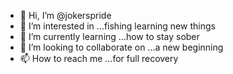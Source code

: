 - 👋 Hi, I’m @jokerspride
- 👀 I’m interested in ...fishing learning new things 
- 🌱 I’m currently learning ...how to stay sober
- 💞️ I’m looking to collaborate on ...a new beginning
- 📫 How to reach me ...for full recovery

<!---
jokerspride/jokerspride is a ✨ special ✨ repository because its `README.md` (this file) appears on your GitHub profile.
You can click the Preview link to take a look at your changes.
--->
